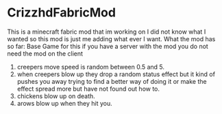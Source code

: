 # CrizzhdFabricMod
This is a minecraft fabric mod that im working on I did not know what I wanted so this mod is just me adding what ever I want.
What the mod has so far:
Base Game for this if you have a server with the mod you do not need the mod on the client

1. creepers move speed is random between 0.5 and 5.
2. when creepers blow up they drop a random status effect but it kind of pushes you away trying to find a better way of doing it or make the effect spread more but have not found out how to.
3. chickens blow up on death.
4. arows blow up when they hit you.

